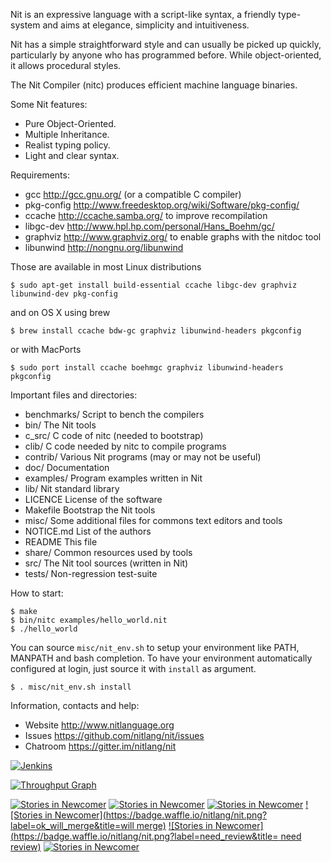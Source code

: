 Nit is an expressive language with a script-like syntax, a friendly type-system and aims at elegance, simplicity and intuitiveness.

Nit has a simple straightforward style and can usually be picked up quickly, particularly by anyone who has programmed before.
While object-oriented, it allows procedural styles.

The Nit Compiler (nitc) produces efficient machine language binaries.

Some Nit features:

 * Pure Object-Oriented.
 * Multiple Inheritance.
 * Realist typing policy.
 * Light and clear syntax.


Requirements:

 * gcc		http://gcc.gnu.org/ (or a compatible C compiler)
 * pkg-config	http://www.freedesktop.org/wiki/Software/pkg-config/
 * ccache	http://ccache.samba.org/	to improve recompilation
 * libgc-dev	http://www.hpl.hp.com/personal/Hans_Boehm/gc/
 * graphviz	http://www.graphviz.org/	to enable graphs with the nitdoc tool
 * libunwind	http://nongnu.org/libunwind

Those are available in most Linux distributions

    $ sudo apt-get install build-essential ccache libgc-dev graphviz libunwind-dev pkg-config

and on OS X using brew

    $ brew install ccache bdw-gc graphviz libunwind-headers pkgconfig

or with MacPorts

    $ sudo port install ccache boehmgc graphviz libunwind-headers pkgconfig

Important files and directories:

 * benchmarks/	Script to bench the compilers
 * bin/		The Nit tools
 * c_src/	C code of nitc (needed to bootstrap)
 * clib/	C code needed by nitc to compile programs
 * contrib/	Various Nit programs (may or may not be useful)
 * doc/		Documentation
 * examples/	Program examples written in Nit
 * lib/		Nit standard library
 * LICENCE	License of the software
 * Makefile	Bootstrap the Nit tools
 * misc/	Some additional files for commons text editors and tools
 * NOTICE.md	List of the authors
 * README	This file
 * share/	Common resources used by tools
 * src/		The Nit tool sources (written in Nit)
 * tests/	Non-regression test-suite


How to start:

    $ make
    $ bin/nitc examples/hello_world.nit
    $ ./hello_world

You can source `misc/nit_env.sh` to setup your environment like PATH, MANPATH and bash completion.
To have your environment automatically configured at login, just source it with `install` as argument.

    $ . misc/nit_env.sh install


Information, contacts and help:

* Website <http://www.nitlanguage.org>
* Issues <https://github.com/nitlang/nit/issues>
* Chatroom <https://gitter.im/nitlang/nit>

[![Jenkins](http://gresil.org/jenkins/job/nit/badge/icon)](http://gresil.org/jenkins/job/nit/)

[![Throughput Graph](https://graphs.waffle.io/nitlang/nit/throughput.svg)](https://waffle.io/nitlang/nit/metrics/throughput)

[![Stories in Newcomer](https://badge.waffle.io/nitlang/nit.png?label=newcomer&title=newcomer)](https://waffle.io/nitlang/nit)
[![Stories in Newcomer](https://badge.waffle.io/nitlang/nit.png?label=bug&title=Bug)](https://waffle.io/nitlang/nit)
[![Stories in Newcomer](https://badge.waffle.io/nitlang/nit.png?label=todo&title=task)](https://waffle.io/nitlang/nit)
[![Stories in Newcomer](https://badge.waffle.io/nitlang/nit.png?label=ok_will_merge&title=will merge)](https://waffle.io/nitlang/nit)
[![Stories in Newcomer](https://badge.waffle.io/nitlang/nit.png?label=need_review&title= need review)](https://waffle.io/nitlang/nit)
[![Stories in Newcomer](https://badge.waffle.io/nitlang/nit.png?label=SPEC&title=specification)](https://waffle.io/nitlang/nit)
